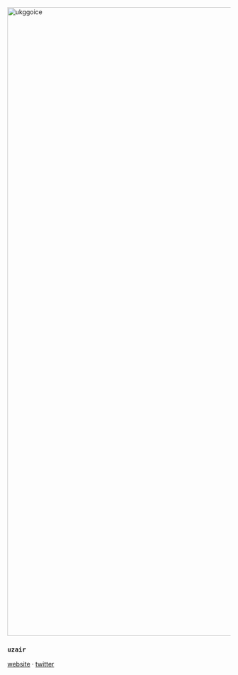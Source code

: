 

<img width="2080" height="1420" alt="ukggoice" src="https://github.com/user-attachments/assets/090a5a61-2d25-46b6-b5c3-8d2c550a07dc" />





### `uzair`


<a href="https://ukg.one">website</a> ·
<a href="https://x.com/uzairkghori">twitter</a> 
